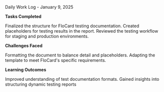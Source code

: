 Daily Work Log - January 9, 2025

**Tasks Completed**

Finalized the structure for FloCard testing documentation.
Created placeholders for testing results in the report.
Reviewed the testing workflow for staging and production environments.

**Challenges Faced**

Formatting the document to balance detail and placeholders.
Adapting the template to meet FloCard's specific requirements.

**Learning Outcomes**

Improved understanding of test documentation formats.
Gained insights into structuring dynamic testing reports 
